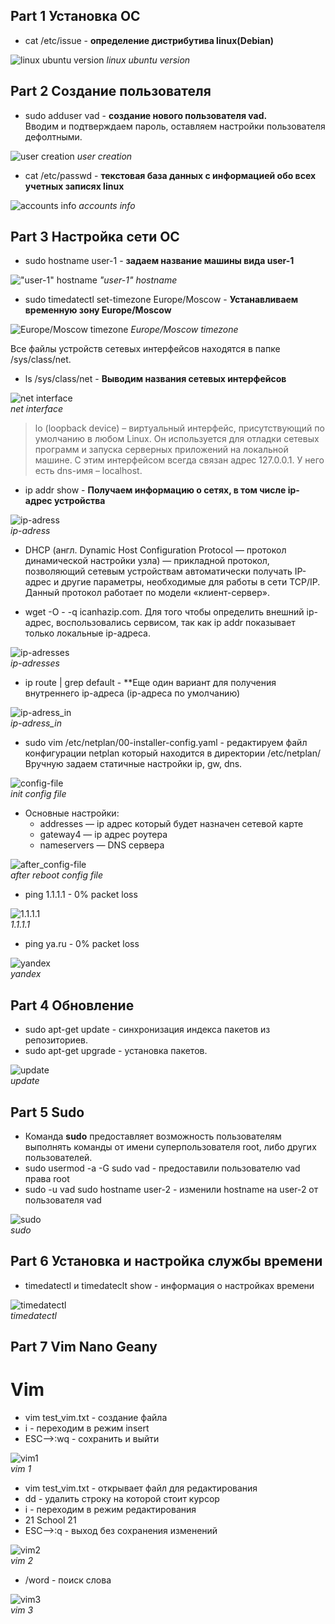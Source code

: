 ## Part 1 Установка ОС ##

* cat /etc/issue - **определение дистрибутива linux(Debian)**

![linux ubuntu version](/Screenshots/part_1.jpg)
*linux ubuntu version*
            
## Part 2 Создание пользователя ##

* sudo adduser vad - **создание нового пользователя vad.**  
Вводим и подтверждаем пароль, оставляем настройки пользователя дефолтными.

![user creation](/Screenshots/part_2.1.jpg)
*user creation*  

* cat /etc/passwd - **текстовая база данных с информацией обо всех учетных записях linux**

![accounts info](/Screenshots/part_2.2.jpg)
*accounts info*  

## Part 3 Настройка сети ОС ##

* sudo hostname user-1 - **задаем название машины вида user-1**  

!["user-1" hostname](/Screenshots/part_3.1.jpg)
*"user-1" hostname*

* sudo timedatectl set-timezone Europe/Moscow - **Устанавливаем временную зону Europe/Moscow**  

![Europe/Moscow timezone](/Screenshots/part_3.2.jpg)
*Europe/Moscow timezone*  

Все файлы устройств сетевых интерфейсов находятся в папке /sys/class/net.
* ls /sys/class/net - **Выводим названия сетевых интерфейсов**  

![net interface](/Screenshots/part_3.3.jpg)  
*net interface*
> lo (loopback device) – виртуальный интерфейс, присутствующий по умолчанию в любом Linux. Он используется для отладки сетевых программ и запуска серверных приложений на локальной машине. С этим интерфейсом всегда связан адрес 127.0.0.1. У него есть dns-имя – localhost.

* ip addr show - **Получаем информацию о сетях, в том числе ip-адрес устройства**  

![ip-adress](/Screenshots/part_3.4.jpg)  
*ip-adress*  
* DHCP (англ. Dynamic Host Configuration Protocol — протокол динамической настройки узла) — прикладной протокол, позволяющий сетевым устройствам автоматически получать IP-адрес и другие параметры, необходимые для работы в сети TCP/IP. Данный протокол работает по модели «клиент-сервер».  

* wget -O - -q icanhazip.com. Для того чтобы определить внешний ip-адрес, воспользовались сервисом, так как ip addr показывает только локальные ip-адреса.  

![ip-adresses](/Screenshots/part_3.5.jpg)  
*ip-adresses*

* ip route | grep default - **Еще один вариант для получения внутреннего ip-адреса (ip-адреса по умолчанию)  

![ip-adress_in](/Screenshots/part_3.6.jpg)  
*ip-adress_in*  

* sudo vim /etc/netplan/00-installer-config.yaml - редактируем файл конфигурации netplan который находится в директории /etc/netplan/  
Вручную задаем статичные настройки ip, gw, dns.  

![config-file](/Screenshots/part_3.7.jpg)  
*init config file*  

* Основные настройки:  
  * addresses — ip адрес который будет назначен сетевой карте
  * gateway4 — ip адрес роутера
  * nameservers — DNS сервера

![after_config-file](/Screenshots/part_3.8.jpg)  
*after reboot config file*  

* ping 1.1.1.1 - 0% packet loss  

![1.1.1.1](/Screenshots/part_3.9.jpg)  
*1.1.1.1*  

* ping ya.ru - 0% packet loss  

![yandex](/Screenshots/part_3.10.jpg)  
*yandex*  

## Part 4 Обновление ##

* sudo apt-get update - синхронизация индекса пакетов из репозиториев.
* sudo apt-get upgrade - установка пакетов.  

![update](/Screenshots/part_4.1.jpg)  
*update*  

## Part 5 Sudo ##

* Команда **sudo** предоставляет возможность пользователям выполнять команды от имени суперпользователя root, либо других пользователей.
* sudo usermod -a -G sudo vad - предоставили пользователю vad права root
* sudo -u vad sudo hostname user-2 - изменили hostname на user-2 от пользователя vad  

![sudo](/Screenshots/part_5.1.jpg)  
*sudo*

## Part 6 Установка и настройка службы времени ##

* timedatectl и timedateclt show - информация о настройках времени

![timedatectl](/Screenshots/part_6.1.jpg)  
*timedatectl*

## Part 7 Vim Nano Geany ##

# Vim #

* vim test_vim.txt - создание файла
* i - переходим в режим insert
* ESC-->:wq - сохранить и выйти

![vim1](/Screenshots/part_7.1.jpg)  
*vim 1*

* vim test_vim.txt - открывает файл для редактирования
* dd - удалить строку на которой стоит курсор
* i - переходим в режим редактирования
* 21 School 21
* ESC-->:q - выход без сохранения изменений

![vim2](/Screenshots/part_7.2.jpg)  
*vim 2*

* /word - поиск слова

![vim3](/Screenshots/part_7.3.jpg)  
*vim 3*
